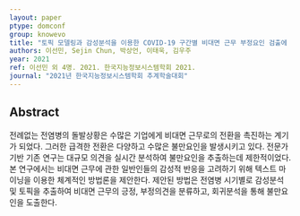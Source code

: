 ```yaml
---
layout: paper
ptype: domconf
group: knowevo
title: "토픽 모델링과 감성분석을 이용한 COVID-19 구간별 비대면 근무 부정요인 검출에 관한 연구"
authors: 이선민, Sejin Chun, 박상언, 이태욱, 김우주
year: 2021
ref: 이선민 외 4명. 2021. 한국지능정보시스템학회 2021.
journal: "2021년 한국지능정보시스템학회 추계학술대회"
---
```


## Abstract
전례없는 전염병의 돌발상황은 수많은 기업에게 비대면 근무로의 전환을 촉진하는 계기가 되었다. 그러한 급격한 전환은 다양하고 수많은 불만요인을 발생시키고 있다. 전문가 기반 기존 연구는 대규모 의견을 실시간 분석하여 불만요인을 추출하는데 제한적이었다. 본 연구에서는 비대면 근무에 관한 일반인들의 감성적 반응을 고려하기 위해 텍스트 마이닝을 이용한 체계적인 방법론을 제안한다. 제안된 방법은 전염병 시기별로 감성분석 및 토픽을 추출하여 비대면 근무의 긍정, 부정의견을 분류하고, 회귀분석을 통해 불만요인을 도출한다.